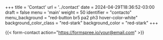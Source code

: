 +++
title = 'Contact'
url  = '../contact'
date = 2024-04-29T18:36:52-03:00
draft = false
menu = 'main'
weight = 50
identifier = "contacto"
menu_background = "red-button br5 pa2 ph3 hover-color-white"
background_color_class = "red-stark"
background_color = "red-stark"
+++

{{< form-contact action="https://formspree.io/your@email.com" >}}
